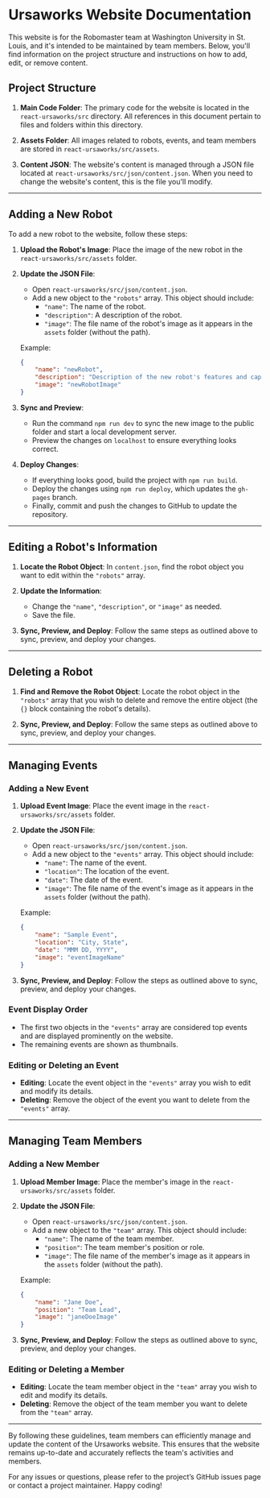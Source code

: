 
# Ursaworks Website Documentation

This website is for the Robomaster team at Washington University in St. Louis, and it's intended to be maintained by team members. Below, you'll find information on the project structure and instructions on how to add, edit, or remove content.

## Project Structure

1. **Main Code Folder**: The primary code for the website is located in the `react-ursaworks/src` directory. All references in this document pertain to files and folders within this directory.

2. **Assets Folder**: All images related to robots, events, and team members are stored in `react-ursaworks/src/assets`.

3. **Content JSON**: The website's content is managed through a JSON file located at `react-ursaworks/src/json/content.json`. When you need to change the website's content, this is the file you'll modify.

---

## Adding a New Robot

To add a new robot to the website, follow these steps:

1. **Upload the Robot's Image**: Place the image of the new robot in the `react-ursaworks/src/assets` folder.

2. **Update the JSON File**:
   - Open `react-ursaworks/src/json/content.json`.
   - Add a new object to the `"robots"` array. This object should include:
     - `"name"`: The name of the robot.
     - `"description"`: A description of the robot.
     - `"image"`: The file name of the robot's image as it appears in the `assets` folder (without the path).

   Example:
   ```json
   {
       "name": "newRobot",
       "description": "Description of the new robot's features and capabilities.",
       "image": "newRobotImage"
   }
   ```

3. **Sync and Preview**:
   - Run the command `npm run dev` to sync the new image to the public folder and start a local development server.
   - Preview the changes on `localhost` to ensure everything looks correct.

4. **Deploy Changes**:
   - If everything looks good, build the project with `npm run build`.
   - Deploy the changes using `npm run deploy`, which updates the `gh-pages` branch.
   - Finally, commit and push the changes to GitHub to update the repository.

---

## Editing a Robot's Information

1. **Locate the Robot Object**: In `content.json`, find the robot object you want to edit within the `"robots"` array.

2. **Update the Information**:
   - Change the `"name"`, `"description"`, or `"image"` as needed. 
   - Save the file.

3. **Sync, Preview, and Deploy**: Follow the same steps as outlined above to sync, preview, and deploy your changes.

---

## Deleting a Robot

1. **Find and Remove the Robot Object**: Locate the robot object in the `"robots"` array that you wish to delete and remove the entire object (the `{}` block containing the robot's details).

2. **Sync, Preview, and Deploy**: Follow the same steps as outlined above to sync, preview, and deploy your changes.

---

## Managing Events

### Adding a New Event

1. **Upload Event Image**: Place the event image in the `react-ursaworks/src/assets` folder.

2. **Update the JSON File**:
   - Open `react-ursaworks/src/json/content.json`.
   - Add a new object to the `"events"` array. This object should include:
     - `"name"`: The name of the event.
     - `"location"`: The location of the event.
     - `"date"`: The date of the event.
     - `"image"`: The file name of the event's image as it appears in the `assets` folder (without the path).

   Example:
   ```json
   {
       "name": "Sample Event",
       "location": "City, State",
       "date": "MMM DD, YYYY",
       "image": "eventImageName"
   }
   ```

3. **Sync, Preview, and Deploy**: Follow the steps as outlined above to sync, preview, and deploy your changes.

### Event Display Order

- The first two objects in the `"events"` array are considered top events and are displayed prominently on the website.
- The remaining events are shown as thumbnails.

### Editing or Deleting an Event

- **Editing**: Locate the event object in the `"events"` array you wish to edit and modify its details.
- **Deleting**: Remove the object of the event you want to delete from the `"events"` array.

---

## Managing Team Members

### Adding a New Member

1. **Upload Member Image**: Place the member's image in the `react-ursaworks/src/assets` folder.

2. **Update the JSON File**:
   - Open `react-ursaworks/src/json/content.json`.
   - Add a new object to the `"team"` array. This object should include:
     - `"name"`: The name of the team member.
     - `"position"`: The team member's position or role.
     - `"image"`: The file name of the member's image as it appears in the `assets` folder (without the path).

   Example:
   ```json
   {
       "name": "Jane Doe",
       "position": "Team Lead",
       "image": "janeDoeImage"
   }
   ```

3. **Sync, Preview, and Deploy**: Follow the steps as outlined above to sync, preview, and deploy your changes.

### Editing or Deleting a Member

- **Editing**: Locate the team member object in the `"team"` array you wish to edit and modify its details.
- **Deleting**: Remove the object of the team member you want to delete from the `"team"` array.

---

By following these guidelines, team members can efficiently manage and update the content of the Ursaworks website. This ensures that the website remains up-to-date and accurately reflects the team's activities and members.

For any issues or questions, please refer to the project’s GitHub issues page or contact a project maintainer. Happy coding! 
